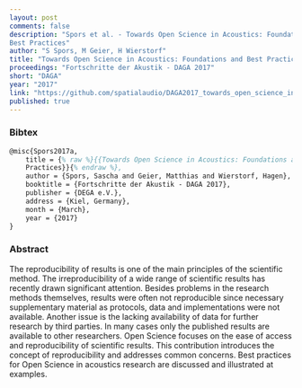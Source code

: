 ```yaml
---
layout: post
comments: false
description: "Spors et al. - Towards Open Science in Acoustics: Foundations and
Best Practices"
author: "S Spors, M Geier, H Wierstorf"
title: "Towards Open Science in Acoustics: Foundations and Best Practices"
proceedings: "Fortschritte der Akustik - DAGA 2017"
short: "DAGA"
year: "2017"
link: "https://github.com/spatialaudio/DAGA2017_towards_open_science_in_acoustics"
published: true
---
```


### Bibtex

```latex
@misc{Spors2017a,
    title = {% raw %}{{Towards Open Science in Acoustics: Foundations and Best
    Practices}}{% endraw %},
    author = {Spors, Sascha and Geier, Matthias and Wierstorf, Hagen},
    booktitle = {Fortschritte der Akustik - DAGA 2017},
    publisher = {DEGA e.V.},
    address = {Kiel, Germany},
    month = {March},
    year = {2017}
}
```

### Abstract

The reproducibility of results is one of the main principles of the scientific
method. The irreproducibility of a wide range of scientific results has recently
drawn significant attention. Besides problems in the research methods
themselves, results were often not reproducible since necessary supplementary
material as protocols, data and implementations were not available. Another
issue is the lacking availability of data for further research by third parties.
In many cases only the published results are available to other researchers.
Open Science focuses on the ease of access and reproducibility of scientific
results. This contribution introduces the concept of reproducibility and
addresses common concerns. Best practices for Open Science in acoustics research
are discussed and illustrated at examples.
